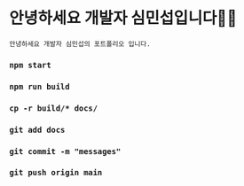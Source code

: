 # 안녕하세요 개발자 심민섭입니다🖐🏻
```
안녕하세요 개발자 심민섭의 포트폴리오 입니다.

```

### `npm start`

### `npm run build`

### `cp -r build/* docs/`

### `git add docs`

### `git commit -m "messages"`

### `git push origin main`


